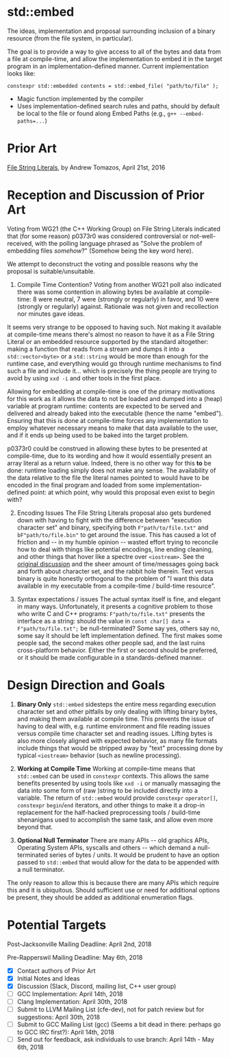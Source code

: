std::embed
==========

The ideas, implementation and proposal surrounding inclusion of a binary resource (from the file system, in particular).

The goal is to provide a way to give access to all of the bytes and data from a file at compile-time, and allow the implementation to embed it in the target program in an implementation-defined manner. Current implementation looks like:

`constexpr std::embedded contents = std::embed_file( "path/to/file" );`
- Magic function implemented by the compiler
- Uses implementation-defined search rules and paths, should by default be local to the file or found along Embed Paths (e.g., `g++ --embed-paths=...`)


Prior Art
=========

[File String Literals](http://www.open-std.org/jtc1/sc22/wg21/docs/papers/2016/p0373r0.pdf), by Andrew Tomazos, April 21st, 2016


Reception and Discussion of Prior Art
=====================================

Voting from WG21 (the C++ Working Group) on File String Literals indicated that (for some reason) p0373r0 was considered controversial or not-well-received, with the polling language phrased as "Solve the problem of embedding files _somehow_?" (Somehow being the key word here).

We attempt to deconstruct the voting and possible reasons why the proposal is suitable/unsuitable.

1. Compile Time Contention?
Voting from another WG21 poll also indicated there was some contention in allowing bytes be available at compile-time: 8 were neutral, 7 were (strongly or regularly) in favor, and 10 were (strongly or regularly) against. Rationale was not given and recollection nor minutes gave ideas.

It seems very strange to be opposed to having such. Not making it available at compile-time means there's almost no reason to have it as a File String Literal or an embedded resource supported by the standard altogether: making a function that reads from a stream and dumps it into a `std::vector<byte>` or a `std::string` would be more than enough for the runtime case, and everything would go through runtime mechanisms to find such a file and include it... which is precisely the thing people are trying to avoid by using `xxd -i` and other tools in the first place.

Allowing for embedding at compile-time is one of the primary motivations for this work as it allows the data to not be loaded and dumped into a (heap) variable at program runtime: contents are expected to be served and delivered and already baked into the executable (hence the name "embed"). Ensuring that this is done at compile-time forces any implementation to employ whatever necessary means to make that data available to the user, and if it ends up being used to be baked into the target problem.

p0373r0 could be construed in allowing these bytes to be presented at compile-time, due to its wording and how it would essentially present an array literal as a return value. Indeed, there is no other way for this **to** be done: runtime loading simply does not make any sense. The availability of the data relative to the file the literal names pointed to would have to be encoded in the final program and loaded from some implementation-defined point: at which point, why would this proposal even exist to begin with?

2. Encoding Issues
The File String Literals proposal also gets burdened down with having to fight with the difference between "execution character set" and binary, specifying both `F"path/to/file.txt"` and `bF"path/to/file.bin"` to get around the issue. This has caused a lot of friction and -- in my humble opinion -- wasted effort trying to reconcile how to deal with things like potential encodings, line ending cleaning, and other things that hover like a spectre over `<iostream>`. See the [original discussion](https://groups.google.com/a/isocpp.org/forum/#!topic/std-proposals/tKioR8OUiAw/discussion) and the sheer amount of time/messages going back and forth about character set, and the rabbit hole therein. Text versus binary is quite honestly orthogonal to the problem of "I want this data available in my executable from a compile-time / build-time resource".

3. Syntax expectations / issues
The actual syntax itself is fine, and elegant in many ways. Unfortunately, it presents a cognitive problem to those who write C and C++ programs: `F"path/to/file.txt"` presents the interface as a string: should the value in `const char[] data = F"path/to/file.txt";` be null-terminated? Some say yes, others say no, some say it should be left implementation defined. The first makes some people sad, the second makes other people sad, and the last ruins cross-platform behavior. Either the first or second should be preferred, or it should be made configurable in a standards-defined manner.


Design Direction and Goals
==========================

1. **Binary Only**
`std::embed` sidesteps the entire mess regarding execution character set and other pitfalls by only dealing with lifting binary bytes, and making them available at compile time. This prevents the issue of having to deal with, e.g. runtime environment and file reading issues versus compile time character set and reading issues. Lifting bytes is also more closely aligned with expected behavior, as many file formats include things that would be stripped away by "text" processing done by typical `<iostream>` behavior (such as newline processing).

2. **Working at Compile Time**
Working at compile-time means that `std::embed` can be used in `constexpr` contexts. This allows the same benefits presented by using tools like `xxd -i` or manually massaging the data into some form of (raw )string to be included directly into a variable. The return of `std::embed` would provide `constexpr` `operator[]`, `constexpr` `begin`/`end` iterators, and other things to make it a drop-in replacement for the half-hacked preprocessing tools / build-time shenanigans used to accomplish the same task, and allow even more beyond that.

3. **Optional Null Terminator**
There are many APIs -- old graphics APIs, Operating System APIs, syscalls and others -- which demand a null-terminated series of bytes / units. It would be prudent to have an option passed to `std::embed` that would allow for the data to be appended with a null terminator.

The only reason to allow this is because there are many APIs which require this and it is ubiquitous. Should sufficient use or need for additional options be present, they should be added as additional enumeration flags.


Potential Targets
=================

Post-Jacksonville Mailing Deadline: April 2nd, 2018

Pre-Rapperswil Mailing Deadline: May 6th, 2018

- [x] Contact authors of Prior Art
- [x] Initial Notes and Ideas
- [x] Discussion (Slack, Discord, mailing list, C++ user group)
- [ ] GCC Implementation: April 14th, 2018
- [ ] Clang Implementation: April 30th, 2018
- [ ] Submit to LLVM Mailing List (cfe-dev), not for patch review but for suggestions: April 30th, 2018
- [ ] Submit to GCC Mailing List (gcc) (Seems a bit dead in there: perhaps go to GCC IRC first?): April 14th, 2018
- [ ] Send out for feedback, ask individuals to use branch: April 14th - May 6th, 2018
